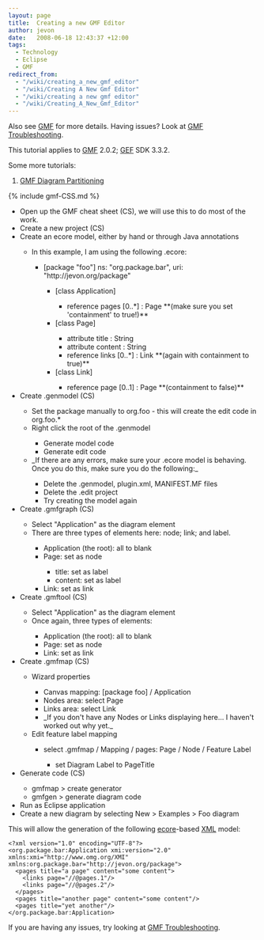 ```yaml
---
layout: page
title:  Creating a new GMF Editor
author: jevon
date:   2008-06-18 12:43:37 +12:00
tags:
  - Technology
  - Eclipse
  - GMF
redirect_from:
  - "/wiki/creating_a_new_gmf_editor"
  - "/wiki/Creating A New Gmf Editor"
  - "/wiki/creating a new gmf editor"
  - "/wiki/Creating_A_New_Gmf_Editor"
---
```


Also see [GMF](GMF.md) for more details. Having issues? Look at [GMF Troubleshooting](gmf-troubleshooting.md).

This tutorial applies to [GMF](GMF.md) 2.0.2; [GEF](gef.md) SDK 3.3.2.

Some more tutorials:
1. [GMF Diagram Partitioning](GMF_Diagram_Partitioning.md)

{% include gmf-CSS.md %}<div class="gmf_code"><ul>
<li>Open up the GMF cheat sheet (CS), we will use this to do most of the work.</li>
<li>Create a new project (CS)</li>
<li>Create an ecore model, either by hand or through Java annotations</li>
  <ul>
  <li>In this example, I am using the following .ecore:</li>
    <ul>
    <li>[package "foo"] ns: "org.package.bar", uri: "http://jevon.org/package"</li>
      <ul>
      <li>[class Application]</li>
        <ul>
        <li>reference pages [0..*] : Page **(make sure you set 'containment' to true!)**</li>
        </ul>
      <li>[class Page]</li>
        <ul>
        <li>attribute title : String</li>
        <li>attribute content : String</li>
        <li>reference links [0..*] : Link **(again with containment to true)**</li>
        </ul>
      <li>[class Link]</li>
        <ul>
        <li>reference page [0..1] : Page **(containment to false)**</li>
        </ul>
      </ul>
     </ul>
   </ul>
        
<li>Create .genmodel (CS)</li>
  <ul>
  <li>Set the package manually to org.foo - this will create the edit code in org.foo.*</li>
  <li>Right click the root of the .genmodel</li>
    <ul>
    <li>Generate model code</li>
    <li>Generate edit code</li>
    </ul>
  <li>_If there are any errors, make sure your .ecore model is behaving. Once you do this, make sure you do the following:_</li>
    <ul>
    <li>Delete the .genmodel, plugin.xml, MANIFEST.MF files</li>
    <li>Delete the .edit project</li>
    <li>Try creating the model again</li>
    </ul>
  </ul>
    
<li>Create .gmfgraph (CS)</li>
  <ul>
  <li>Select "Application" as the diagram element</li>
  <li>There are three types of elements here: node; link; and label.</li>
    <ul>
    <li>Application (the root): all to blank</li>
    <li>Page: set as node</li>
      <ul>  
      <li>title: set as label</li>
      <li>content: set as label</li>
      </ul>
    <li>Link: set as link</li>
    </ul>
  </ul>
      
<li>Create .gmftool (CS)</li>
  <ul>
  <li>Select "Application" as the diagram element</li>
  <li>Once again, three types of elements:</li>
    <ul>
    <li>Application (the root): all to blank</li>
    <li>Page: set as node</li>
    <li>Link: set as link</li>
    </ul>
  </ul>
      
<li>Create .gmfmap (CS)</li>
  <ul>
  <li>Wizard properties</li>
    <ul>
    <li>Canvas mapping: [package foo] / Application</li>
    <li>Nodes area: select Page</li>
    <li>Links area: select Link</li>
    <li>_If you don't have any Nodes or Links displaying here... I haven't worked out why yet._</li>
    </ul>
  <li>Edit feature label mapping</li>
    <ul>
    <li>select .gmfmap / Mapping / pages: Page / Node / Feature Label</li>
      <ul>
      <li>set Diagram Label to PageTitle</li>
      </ul>
    </ul>
  </ul>
      
<li>Generate code (CS)</li>
  <ul>
  <li>gmfmap > create generator</li>
  <li>gmfgen > generate diagram code</li>
  </ul>
  
<li>Run as Eclipse application</li>
<li>Create a new diagram by selecting New > Examples > Foo diagram</li>
</ul>
</div>

This will allow the generation of the following [ecore](Ecore.md)-based [XML](XML.md) model:

```
<?xml version="1.0" encoding="UTF-8"?>
<org.package.bar:Application xmi:version="2.0" xmlns:xmi="http://www.omg.org/XMI" xmlns:org.package.bar="http://jevon.org/package">
  <pages title="a page" content="some content">
    <links page="//@pages.1"/>
    <links page="//@pages.2"/>
  </pages>
  <pages title="another page" content="some content"/>
  <pages title="yet another"/>
</org.package.bar:Application>
```

If you are having any issues, try looking at [GMF Troubleshooting](gmf-troubleshooting.md).
